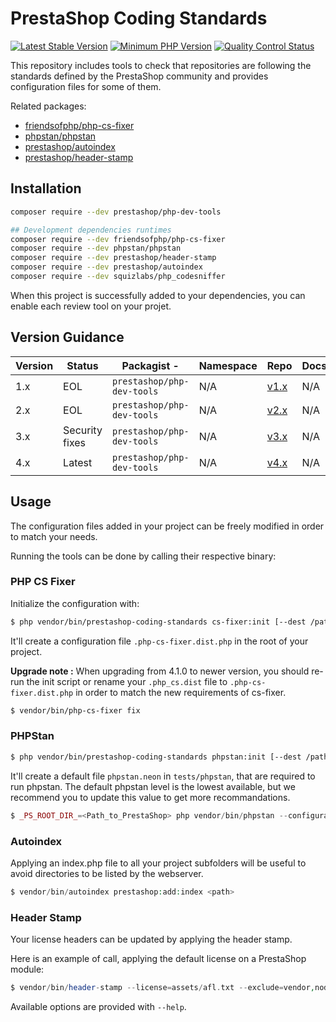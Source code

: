 # PrestaShop Coding Standards

[![Latest Stable Version](https://img.shields.io/packagist/v/prestashop/php-dev-tools.svg?style=flat-square)](https://packagist.org/packages/prestashop/php-dev-tools) [![Minimum PHP Version](https://img.shields.io/badge/php-%3E%3D%207.2.5-8892BF.svg?style=flat-square)](https://php.net/) [![Quality Control Status](https://img.shields.io/github/workflow/status/prestashop/php-dev-tools/PHP%20tests?style=flat-square)](https://github.com/prestashop/php-dev-tools/actions/workflows/php.yml)


This repository includes tools to check that repositories are following the standards defined by the PrestaShop community and provides configuration files for some of them.

Related packages:

* [friendsofphp/php-cs-fixer](http://github.com/FriendsOfPHP/PHP-CS-Fixer)
* [phpstan/phpstan](https://github.com/phpstan/phpstan)
* [prestashop/autoindex](https://github.com/PrestaShopCorp/autoindex)
* [prestashop/header-stamp](https://github.com/PrestaShopCorp/header-stamp)


## Installation

```bash
composer require --dev prestashop/php-dev-tools

## Development dependencies runtimes
composer require --dev friendsofphp/php-cs-fixer
composer require --dev phpstan/phpstan
composer require --dev prestashop/header-stamp
composer require --dev prestashop/autoindex
composer require --dev squizlabs/php_codesniffer
```

When this project is successfully added to your dependencies, you can enable each review tool on your projet.

## Version Guidance

| Version | Status         | Packagist           -| Namespace    | Repo                | Docs                | PHP Version  |
|---------|----------------|----------------------|--------------|---------------------|---------------------|--------------|
| 1.x     | EOL         | `prestashop/php-dev-tools` | N/A  | [v1.x][lib-1-repo] | N/A                 | >=5.6,<7.2  |
| 2.x     | EOL         | `prestashop/php-dev-tools` | N/A  | [v2.x][lib-2-repo] | N/A                 | >=5.6,<7.2  |
| 3.x     | Security fixes         | `prestashop/php-dev-tools` | N/A  | [v3.x][lib-3-repo] | N/A                 | >=5.6,>=7.2.5  |
| 4.x     | Latest         | `prestashop/php-dev-tools` | N/A  | [v4.x][lib-4-repo] | N/A                 | >=7.2.5  |

[lib-1-repo]: https://github.com/PrestaShop/php-dev-tools/tree/1.x
[lib-2-repo]: https://github.com/PrestaShop/php-dev-tools/tree/2.x
[lib-3-repo]: https://github.com/PrestaShop/php-dev-tools/tree/3.x
[lib-4-repo]: https://github.com/PrestaShop/php-dev-tools/tree/master



## Usage

The configuration files added in your project can be freely modified in order to match your needs.

Running the tools can be done by calling their respective binary:

### PHP CS Fixer

Initialize the configuration with:
```bash 
$ php vendor/bin/prestashop-coding-standards cs-fixer:init [--dest /path/to/my/project]
```

It'll create a configuration file `.php-cs-fixer.dist.php` in the root of your project.

**Upgrade note :** When upgrading from 4.1.0 to newer version, you should re-run the init script or rename your ``.php_cs.dist`` file to ``.php-cs-fixer.dist.php`` in order to match the new requirements of cs-fixer.

```bash
$ vendor/bin/php-cs-fixer fix
```

### PHPStan

```bash
$ php vendor/bin/prestashop-coding-standards phpstan:init [--dest /path/to/my/project]
```

It'll create a default file `phpstan.neon` in `tests/phpstan`, that are required to run phpstan.
The default phpstan level is the lowest available, but we recommend you to update this value to get more recommandations.

```php
$ _PS_ROOT_DIR_=<Path_to_PrestaShop> php vendor/bin/phpstan --configuration=tests/phpstan/phpstan.neon analyse <path1 [path2 [...]]>
```

### Autoindex

Applying an index.php file to all your project subfolders will be useful to avoid directories to be listed by the webserver.

```php
$ vendor/bin/autoindex prestashop:add:index <path>
```

### Header Stamp

Your license headers can be updated by applying the header stamp.

Here is an example of call, applying the default license on a PrestaShop module:

```php
$ vendor/bin/header-stamp --license=assets/afl.txt --exclude=vendor,node_modules
```

Available options are provided with `--help`.
